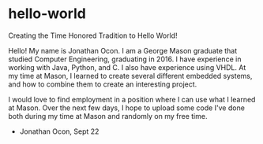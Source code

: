 # hello-world
Creating the Time Honored Tradition to Hello World!


Hello! My name is Jonathan Ocon.
I am a George Mason graduate that studied Computer Engineering, graduating in 2016.
I have experience in working with Java, Python, and C. I also have experience using VHDL.
At my time at Mason, I learned to create several different embedded systems, and how to combine them to create an interesting project.

I would love to find employment in a position where I can use what I learned at Mason.
Over the next few days, I hope to upload some code I've done both during my time at Mason and randomly on my free time.
- Jonathan Ocon, Sept 22
